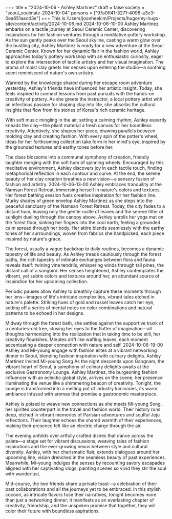 +++
title = "2024-10-06 - Ashley Martinez"
draft = false
society = "seoul_soulmate-2024-10-04"
persons = ["97a0ff41-3271-4096-a3e3-0ea651aac43e"]
+++
This is /Users/joonheekim/Projects/hugo/my-hugo-site/content/activity/2024-10-06.md
2024-10-06-10-00
Ashley Martinez embarks on a tactile journey at Seoul Ceramic Center, discovering inspirations for her fashion ventures through a meditative pottery workshop.
As the sun gently peaks over the Seoul skyline, casting a warm glow over the bustling city, Ashley Martinez is ready for a new adventure at the Seoul Ceramic Center. Known for her dynamic flair in the fashion world, Ashley approaches today's pottery workshop with an enthusiastic curiosity, eager to explore the intersection of tactile artistry and her visual imagination. The aroma of moist clay greets her senses upon entering the studio—a soothing scent reminiscent of nature's own artistry.

Warmed by the knowledge shared during her escape room adventure yesterday, Ashley's friends have influenced her artistic insight. Today, she feels inspired to connect lessons from past pursuits with the hands-on creativity of pottery. As she greets the instructor, a local pottery artist with an infectious passion for shaping clay into life, she absorbs the cultural insights that flow from his stories of Korea's rich ceramic heritage.

With soft music mingling in the air, setting a calming rhythm, Ashley expertly kneads the clay—the pliant material a fresh canvas for her boundless creativity. Attentively, she shapes her piece, drawing parallels between molding clay and creating fashion. With every spin of the potter's wheel, ideas for her forthcoming collection take form in her mind's eye, inspired by the grounded textures and earthy tones before her.

The class blossoms into a communal symphony of creation, friendly laughter merging with the soft hum of spinning wheels. Encouraged by this meditative environment, Ashley discovers joy in each tactile touch, finding metaphorical reflection in each contour and curve. At the end, the serene beauty of her clay creation breathes a new vision—a sensory fusion of fashion and artistry.
2024-10-06-13-00
Ashley embraces tranquility at the Namsan Forest Retreat, immersing herself in nature's colors and textures. Her forest bathing session fuels creative inspiration for her fashion line.
Murky shades of green envelop Ashley Martinez as she steps into the peaceful sanctuary of the Namsan Forest Retreat. Today, the city fades to a distant hum, leaving only the gentle rustle of leaves and the serene filter of sunlight dueling through the canopy above. Ashley unrolls her yoga mat on the forest floor, sinking her fingers into the cool earth, feeling a grounded calm spread through her body. Her attire blends seamlessly with the earthy tones of her surroundings, woven from fabrics she handpicked, each piece inspired by nature's grace.

The forest, usually a vague backdrop to daily routines, becomes a dynamic tapestry of life and beauty. As Ashley treads cautiously through the forest paths, the rich tapestry of intimate exchanges between flora and fauna reveals itself: twining vine tendrils, whispering winds through tall pines, the distant call of a songbird. Her senses heightened, Ashley contemplates the vibrant, yet subtle colors and textures around her, an abundant source of inspiration for her upcoming collection.

Periodic pauses allow Ashley to breathily capture these moments through her lens—images of life's intricate complexities, vibrant tales etched in nature's palette. Striking hues of gold and russet leaves catch her eye, setting off a series of mental notes on color combinations and natural patterns to be echoed in her designs.

Midway through the forest bath, she settles against the supportive trunk of a centuries-old tree, closing her eyes to the flutter of imagination—all thoughts harmonizing into the realization that in taking time to be still, her creativity flourishes. Minutes drift like wafting leaves, each moment accentuating a deeper connection with nature and self.
2024-10-06-19-00
Ashley and Mi-young engage with fashion elites at a vibrant networking dinner in Seoul, blending fashion inspiration with culinary delights.
Ashley Martinez invited Mi-young Song
As the night descends upon Gangnam, the vibrant heart of Seoul, a symphony of culinary delights awaits at the exclusive Gastronomy Lounge. Ashley Martinez, the burgeoning fashion influencer with an eclectic global style, arrives on the scene, her presence illuminating the venue like a shimmering beacon of creativity. Tonight, the lounge is transformed into a melting pot of industry luminaries, its warm ambiance infused with aromas that promise a gastronomic masterpiece.

Ashley is poised to weave new connections as she meets Mi-young Song, her spirited counterpart in the travel and fashion world. Their history runs deep, etched in vibrant memories of Parisian adventures and soulful Jeju reflections. Their laughter echoes the shared warmth of their experiences, making their presence felt like an electric charge through the air.

The evening unfolds over artfully crafted dishes that dance across the palate—a stage set for vibrant discussions, weaving tales of fashion inspirations and the ever-growing nexus between style and cultural diversity. Ashley, with her charismatic flair, extends dialogues around her upcoming line, vision drenched in the seamless beauty of past experiences. Meanwhile, Mi-young indulges the senses by recounting savory escapades aligned with her captivating vlogs, painting scenes so vivid they stir the soul with wanderlust.

Mid-course, the two friends share a private toast—a celebration of their past collaborations and all the journeys yet to be embraced. In this stylish cocoon, as intricate flavors fuse their narratives, tonight becomes more than just a networking dinner; it manifests as an everlasting chapter of creativity, friendship, and the unspoken promise that together, they will color their future with boundless aspirations.
